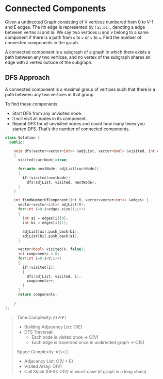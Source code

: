 # Connected Components

Given a undirected Graph consisting of V vertices numbered from 0 to V-1 and E edges. The ith edge is represented by `[ai,bi]`, denoting a edge between vertex ai and bi. We say two vertices u and v belong to a same component if there is a path from `u` to `v` or `v` to `u`. Find the number of connected components in the graph.

A connected component is a subgraph of a graph in which there exists a path between any two vertices, and no vertex of the subgraph shares an edge with a vertex outside of the subgraph.


## DFS Approach

A connected component is a maximal group of vertices such that there is a path between any two vertices in that group.

To find these components:
- Start DFS from any unvisited node.
- It will visit all nodes in its component.
- Repeat DFS for all unvisited nodes and count how many times you started DFS. That’s the number of connected components.

```cpp
class Solution {
  public:

    void dfs(vector<vector<int>> &adjList, vector<bool> &visited, int currNode)
    {
      visited[currNode]=true;

      for(auto nextNode: adjList[currNode])
      {
        if(!visited[nextNode])
          dfs(adjList, visited, nextNode);
      }
    }

    int findNumberOfComponent(int V, vector<vector<int>> &edges) {
      vector<vector<int>> adjList(V);
      for(int i=0;i<edges.size();i++)
      {
        int ai = edges[i][0];
        int bi = edges[i][1];

        adjList[ai].push_back(bi);
        adjList[bi].push_back(ai);
      }

      vector<bool> visited(V, false);
      int components = 0;
      for(int i=0;i<V;i++)
      {
        if(!visited[i])
        {
          dfs(adjList, visited, i);
          components++;
        }
      }
      return components;
    
    }
};
```

> Time Complexity: `O(V+E)`
> - Building Adjacency List: O(E)
> - DFS Traversal:
>   - Each node is visited once → O(V)
>   - Each edge is traversed once in undirected graph → O(E)
>
> Space Complexity: `O(V+E)`
> - Adjacency List: O(V + E)
> - Visited Array: O(V)
> - Call Stack (DFS): O(V) in worst case (if graph is a long chain)